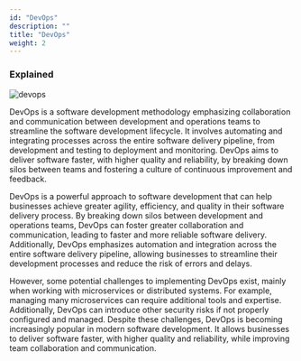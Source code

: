 ```yaml
---
id: "DevOps"
description: ""
title: "DevOps"
weight: 2
---
```



### Explained


![devops](devops.png)


DevOps is a software development methodology emphasizing collaboration and communication between development and operations teams to streamline the software development lifecycle. It involves automating and integrating processes across the entire software delivery pipeline, from development and testing to deployment and monitoring. DevOps aims to deliver software faster, with higher quality and reliability, by breaking down silos between teams and fostering a culture of continuous improvement and feedback.

DevOps is a powerful approach to software development that can help businesses achieve greater agility, efficiency, and quality in their software delivery process. By breaking down silos between development and operations teams, DevOps can foster greater collaboration and communication, leading to faster and more reliable software delivery. Additionally, DevOps emphasizes automation and integration across the entire software delivery pipeline, allowing businesses to streamline their development processes and reduce the risk of errors and delays.

However, some potential challenges to implementing DevOps exist, mainly when working with microservices or distributed systems. For example, managing many microservices can require additional tools and expertise. Additionally, DevOps can introduce other security risks if not properly configured and managed. Despite these challenges, DevOps is becoming increasingly popular in modern software development. It allows businesses to deliver software faster, with higher quality and reliability, while improving team collaboration and communication.